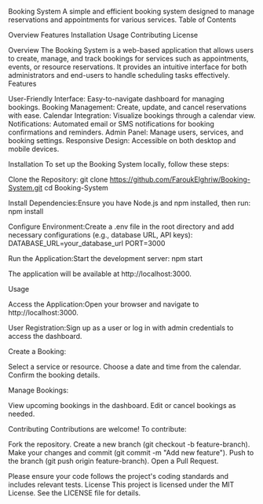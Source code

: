 Booking System
A simple and efficient booking system designed to manage reservations and appointments for various services.
Table of Contents

Overview
Features
Installation
Usage
Contributing
License

Overview
The Booking System is a web-based application that allows users to create, manage, and track bookings for services such as appointments, events, or resource reservations. It provides an intuitive interface for both administrators and end-users to handle scheduling tasks effectively.
Features

User-Friendly Interface: Easy-to-navigate dashboard for managing bookings.
Booking Management: Create, update, and cancel reservations with ease.
Calendar Integration: Visualize bookings through a calendar view.
Notifications: Automated email or SMS notifications for booking confirmations and reminders.
Admin Panel: Manage users, services, and booking settings.
Responsive Design: Accessible on both desktop and mobile devices.

Installation
To set up the Booking System locally, follow these steps:

Clone the Repository:
git clone https://github.com/FaroukElghriw/Booking-System.git
cd Booking-System


Install Dependencies:Ensure you have Node.js and npm installed, then run:
npm install


Configure Environment:Create a .env file in the root directory and add necessary configurations (e.g., database URL, API keys):
DATABASE_URL=your_database_url
PORT=3000


Run the Application:Start the development server:
npm start

The application will be available at http://localhost:3000.


Usage

Access the Application:Open your browser and navigate to http://localhost:3000.

User Registration:Sign up as a user or log in with admin credentials to access the dashboard.

Create a Booking:

Select a service or resource.
Choose a date and time from the calendar.
Confirm the booking details.


Manage Bookings:

View upcoming bookings in the dashboard.
Edit or cancel bookings as needed.



Contributing
Contributions are welcome! To contribute:

Fork the repository.
Create a new branch (git checkout -b feature-branch).
Make your changes and commit (git commit -m "Add new feature").
Push to the branch (git push origin feature-branch).
Open a Pull Request.

Please ensure your code follows the project's coding standards and includes relevant tests.
License
This project is licensed under the MIT License. See the LICENSE file for details.
